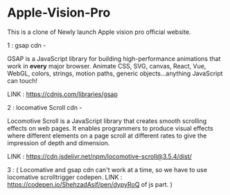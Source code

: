 # Apple-Vision-Pro
This is a clone of Newly launch Apple vision pro official website.

1 : gsap cdn -

GSAP is a JavaScript library for building high-performance animations that work in **every** major browser. Animate CSS, SVG, canvas, React, Vue, WebGL, colors, strings, motion paths, generic objects...anything JavaScript can touch!

LINK : https://cdnjs.com/libraries/gsap


2 : locomative Scroll cdn -

Locomotive Scroll is a JavaScript library that creates smooth scrolling effects on web pages. It enables programmers to produce visual effects where different elements on a page scroll at different rates to give the impression of depth and dimension.

LINK : https://cdn.jsdelivr.net/npm/locomotive-scroll@3.5.4/dist/


3 : ( Locomative and gsap cdn can't work at a time, so we have to use locomative scrolltrigger codepen. LINK : https://codepen.io/ShehzadAsif/pen/dypyRoQ of js part. )


